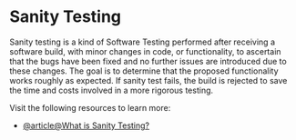 # Sanity Testing

Sanity testing is a kind of Software Testing performed after receiving a software build, with minor changes in code, or functionality, to ascertain that the bugs have been fixed and no further issues are introduced due to these changes. The goal is to determine that the proposed functionality works roughly as expected. If sanity test fails, the build is rejected to save the time and costs involved in a more rigorous testing.

Visit the following resources to learn more:

- [@article@What is Sanity Testing?](https://www.browserstack.com/guide/sanity-testing#:~:text=Sanity%20Testing%20or%20Surface%20Level,working%20properly%20without%20any%20bugs.)